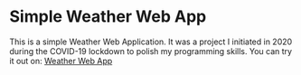 # Simple Weather Web App
This is a simple Weather Web Application. It was a project I initiated in 2020 during the COVID-19 lockdown to polish my programming skills. You can try it out on: <a href="https://treasure-mayowa.github.io/Simple-Weather-Web-App/">Weather Web App</a>
